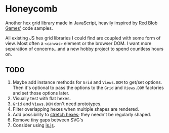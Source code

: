 # Honeycomb

Another hex grid library made in JavaScript, heavily inspired by [Red Blob Games'](http://www.redblobgames.com/grids/hexagons/) code samples.

All existing JS hex grid libraries I could find are coupled with some form of view. Most often a `<canvas>` element or the browser DOM. I want more separation of concerns...and a new hobby project to spend countless hours on.

## TODO

1. Maybe add instance methods for `Grid` and `Views.DOM` to get/set options. Then it's optional to pass the options to the `Grid` and `Views.DOM` factories and set those options later.
3. Visually test with flat hexes.
3. `Grid` and `Views.DOM` don't need prototypes.
2. Filter overlapping hexes when multiple shapes are rendered.
1. Add possibility to [stretch hexes](http://www.redblobgames.com/grids/hexagons/implementation.html#layout-test-size-tall); they needn't be regularly shaped.
3. Remove tiny gaps between SVG's
4. Consider using [is.js](http://is.js.org).
